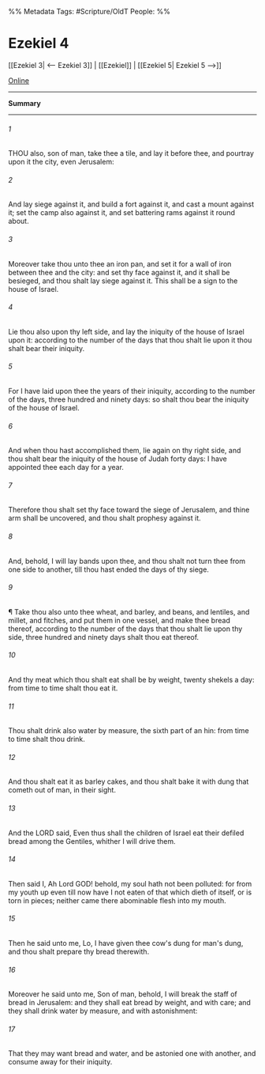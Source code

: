 

%% Metadata
Tags: #Scripture/OldT
People: 
%%
# Ezekiel 4
[[Ezekiel 3| <-- Ezekiel 3]] | [[Ezekiel]] | [[Ezekiel 5| Ezekiel 5 -->]]

[Online](https://churchofjesuschrist.org/study/scriptures/ot/ezek/4?lang=eng)

---
__Summary__



---

###### 1
THOU also, son of man, take thee a tile, and lay it before thee, and pourtray upon it the city, even Jerusalem:
###### 2
And lay siege against it, and build a fort against it, and cast a mount against it; set the camp also against it, and set battering rams against it round about.
###### 3
Moreover take thou unto thee an iron pan, and set it for a wall of iron between thee and the city: and set thy face against it, and it shall be besieged, and thou shalt lay siege against it.  This shall be a sign to the house of Israel.
###### 4
Lie thou also upon thy left side, and lay the iniquity of the house of Israel upon it: according to the number of the days that thou shalt lie upon it thou shalt bear their iniquity.
###### 5
For I have laid upon thee the years of their iniquity, according to the number of the days, three hundred and ninety days: so shalt thou bear the iniquity of the house of Israel.
###### 6
And when thou hast accomplished them, lie again on thy right side, and thou shalt bear the iniquity of the house of Judah forty days: I have appointed thee each day for a year.
###### 7
Therefore thou shalt set thy face toward the siege of Jerusalem, and thine arm shall be uncovered, and thou shalt prophesy against it.
###### 8
And, behold, I will lay bands upon thee, and thou shalt not turn thee from one side to another, till thou hast ended the days of thy siege.
###### 9
¶ Take thou also unto thee wheat, and barley, and beans, and lentiles, and millet, and fitches, and put them in one vessel, and make thee bread thereof, according to the number of the days that thou shalt lie upon thy side, three hundred and ninety days shalt thou eat thereof.
###### 10
And thy meat which thou shalt eat shall be by weight, twenty shekels a day: from time to time shalt thou eat it.
###### 11
Thou shalt drink also water by measure, the sixth part of an hin: from time to time shalt thou drink.
###### 12
And thou shalt eat it as barley cakes, and thou shalt bake it with dung that cometh out of man, in their sight.
###### 13
And the LORD said, Even thus shall the children of Israel eat their defiled bread among the Gentiles, whither I will drive them.
###### 14
Then said I, Ah Lord GOD!  behold, my soul hath not been polluted: for from my youth up even till now have I not eaten of that which dieth of itself, or is torn in pieces; neither came there abominable flesh into my mouth.
###### 15
Then he said unto me, Lo, I have given thee cow's dung for man's dung, and thou shalt prepare thy bread therewith.
###### 16
Moreover he said unto me, Son of man, behold, I will break the staff of bread in Jerusalem: and they shall eat bread by weight, and with care; and they shall drink water by measure, and with astonishment:
###### 17
That they may want bread and water, and be astonied one with another, and consume away for their iniquity.




